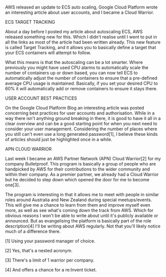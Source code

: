 AWS released an update to ECS auto scaling, Google Cloud Platform wrote an interesting article about user accounts, and I became a Cloud Warrior.



ECS TARGET TRACKING


About a day before I posted my article about autoscaling ECS, AWS released something new for this. Which I didn't realise until I went to put in all the links as most of the article had been written already. This new feature is called Target Tracking, and it allows you to basically define a target that your ECS containers will attempt to follow.

What this means is that the autoscaling can be a lot smarter. Where previously you might have used CPU alarms to automatically scale the number of containers up or down based, you can now tell ECS to automatically adjust the number of containers to ensure that a pre-defined average CPU usage is maintained. Basically, if you set your desired CPU to 60% it will automatically add or remove containers to ensure it stays there.



USER ACCOUNT BEST PRACTICES


On the Google Cloud Platform Blog an interesting article was posted concerning best practices for user accounts and authorisation. While in a way there isn't anything ground breaking in there, it is good to have it all in a clear overview and can be a good starting point for when you next need to consider your user management. Considering the number of places where you still can't even use a long generated password[1], I believe these kinds of articles should just be highlighted once in a while.



APN CLOUD WARRIOR


Last week I became an AWS Partner Network (APN) Cloud Warrior[2] for my company Bulletproof. This program is basically a group of people who are handpicked by AWS for their contributions to the wider community and within their company. As a premier partner, we already had a Cloud Warrior but he decided to step down which opened the door for me to become one[3].

The program is interesting in that it allows me to meet with people in similar roles around Australia and New Zealand during special meetups/events. This will give me a chance to learn from them and improve myself even more, as well as see what's coming down the track from AWS. Which for obvious reasons I won't be able to write about until it's publicly available or announced. But as evangelising the platform is basically part of the role description[4] I'll be writing about AWS regularly. Not that you'll likely notice much of a difference there.

[1] Using your password manager of choice.

[2] Yes, that's a nested acronym.

[3] There's a limit of 1 warrior per company.

[4] And offers a chance for a re:Invent ticket.
